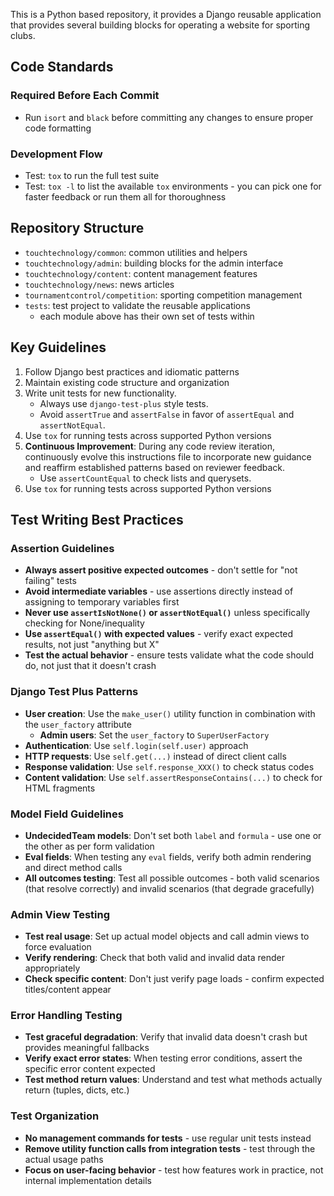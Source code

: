 This is a Python based repository, it provides a Django reusable application that provides several building blocks for operating a website for sporting clubs.

## Code Standards

### Required Before Each Commit

- Run `isort` and `black` before committing any changes to ensure proper code formatting

### Development Flow

- Test: `tox` to run the full test suite
- Test: `tox -l` to list the available `tox` environments - you can pick one for faster feedback or run them all for thoroughness

## Repository Structure

- `touchtechnology/common`: common utilities and helpers
- `touchtechnology/admin`: building blocks for the admin interface
- `touchtechnology/content`: content management features
- `touchtechnology/news`: news articles
- `tournamentcontrol/competition`: sporting competition management
- `tests`: test project to validate the reusable applications
    - each module above has their own set of tests within

## Key Guidelines

1. Follow Django best practices and idiomatic patterns
2. Maintain existing code structure and organization
3. Write unit tests for new functionality.
    - Always use `django-test-plus` style tests.
    - Avoid `assertTrue` and `assertFalse` in favor of `assertEqual` and `assertNotEqual`.
4. Use `tox` for running tests across supported Python versions
5. **Continuous Improvement**: During any code review iteration, continuously evolve this instructions file to incorporate new guidance and reaffirm established patterns based on reviewer feedback.
    - Use `assertCountEqual` to check lists and querysets.
4. Use `tox` for running tests across supported Python versions

## Test Writing Best Practices

### Assertion Guidelines
- **Always assert positive expected outcomes** - don't settle for "not failing" tests
- **Avoid intermediate variables** - use assertions directly instead of assigning to temporary variables first
- **Never use `assertIsNotNone()` or `assertNotEqual()`** unless specifically checking for None/inequality
- **Use `assertEqual()` with expected values** - verify exact expected results, not just "anything but X"
- **Test the actual behavior** - ensure tests validate what the code should do, not just that it doesn't crash

### Django Test Plus Patterns
- **User creation**: Use the `make_user()` utility function in combination with the `user_factory` attribute
  - **Admin users**: Set the `user_factory` to `SuperUserFactory`
- **Authentication**: Use `self.login(self.user)` approach 
- **HTTP requests**: Use `self.get(...)` instead of direct client calls
- **Response validation**: Use `self.response_XXX()` to check status codes
- **Content validation**: Use `self.assertResponseContains(...)` to check for HTML fragments

### Model Field Guidelines
- **UndecidedTeam models**: Don't set both `label` and `formula` - use one or the other as per form validation
- **Eval fields**: When testing any `eval` fields, verify both admin rendering and direct method calls
- **All outcomes testing**: Test all possible outcomes - both valid scenarios (that resolve correctly) and invalid scenarios (that degrade gracefully)

### Admin View Testing
- **Test real usage**: Set up actual model objects and call admin views to force evaluation
- **Verify rendering**: Check that both valid and invalid data render appropriately
- **Check specific content**: Don't just verify page loads - confirm expected titles/content appear

### Error Handling Testing
- **Test graceful degradation**: Verify that invalid data doesn't crash but provides meaningful fallbacks
- **Verify exact error states**: When testing error conditions, assert the specific error content expected
- **Test method return values**: Understand and test what methods actually return (tuples, dicts, etc.)

### Test Organization
- **No management commands for tests** - use regular unit tests instead
- **Remove utility function calls from integration tests** - test through the actual usage paths
- **Focus on user-facing behavior** - test how features work in practice, not internal implementation details
